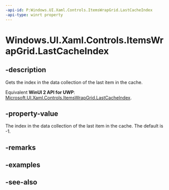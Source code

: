 ```yaml
---
-api-id: P:Windows.UI.Xaml.Controls.ItemsWrapGrid.LastCacheIndex
-api-type: winrt property
---
```


<!-- Property syntax
public int LastCacheIndex { get; }
-->

# Windows.UI.Xaml.Controls.ItemsWrapGrid.LastCacheIndex

## -description
Gets the index in the data collection of the last item in the cache.

Equivalent **WinUI 2 API for UWP**: [Microsoft.UI.Xaml.Controls.ItemsWrapGrid.LastCacheIndex](/windows/winui/api/microsoft.ui.xaml.controls.itemswrapgrid.lastcacheindex).

## -property-value
The index in the data collection of the last item in the cache. The default is -1.

## -remarks

## -examples

## -see-also
